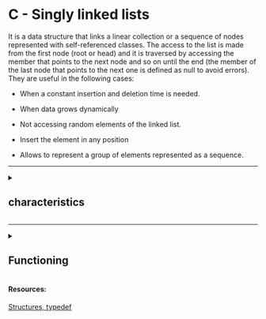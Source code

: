 <div><h1>C - Singly linked lists</h1>

<p>It is a data structure that links a linear collection or a sequence of nodes represented with self-referenced classes. The access to the list is made from the first node (root or head) and it is traversed by accessing the member that points to the next node and so on until the end (the member of the last node that points to the next one is defined as null to avoid errors). They are useful in the following cases:</p>

* When a constant insertion and deletion time is needed.

* When data grows dynamically

* Not accessing random elements of the linked list.

* Insert the element in any position

* Allows to represent a group of elements represented as a sequence.

<div>

---


<details>
<summary><h2>characteristics </h2></summary>

<img width="3952" alt="linked list" src="https://user-images.githubusercontent.com/105575956/202875683-fa901ca0-1417-4cb6-8954-dcd829aac575.png">
	
<h3>Self-referenced classes</h3>.

A self-referenced class is very common to store data dynamically and consume it as we need it in another process, a self-referenced class contains a class member that references an object of the same type. The union of the referenced classes creates a list of nodes that we can traverse by successively accessing from the root node to the member of the node that points to the next one and so on.

The example below is how a two-dimensional array is organized in memory, actually contiguous memory areas are reserved as in a one-dimensional array.
	
<img width="400" alt="array" src="https://beginnersbook.com/wp-content/uploads/2014/01/Pointer-to-array.png">


<h3>advantages compared to an array</h3>

* Nodes do not have to be stored all together in memory, what matters is that they are pointing to the next node in memory.

* They can have variable length, we can add or remove them.

* We can add and remove elements at run time. 
<h3>disadvantages</h3>

* They have no notion of index, because what we cannot do is to randomly access a node.

* They need more space in memory because they have to store a pointer. 

</details>

---


<details>
<summary><h2>Functioning</h2></summary>

<p>Normally lists have the common operations to work with their nodes, let's define methods for:</p>

* Construct an empty list and give it a name.

* Insert a node in the header.

* Insert a node at the end.

* Remove the first node from the list.

* Remove a node from the end of the list.

* Check if a list is empty.

* Print the contents on the screen.

* Get the number of elements or nodes in the list.


<h3>Example</h3>

```
STRUCTURE book
	name: string[50]
	author: string[50]
	ibn: [string]
end STRUCTURE

STRUCTURE list
	head: book ----> main node
	tail: pointer to list ----> rest of the list
				   * if we use tail as null, we refer to the last element.
end STRUCTURE
```
<h3>Example</h3>

```
STRUCTURE node
	element: book
	next: pointer to node
end STRUCTURE

STRUCUTRA list
	head: pointer to node ----> pointer to the first node
end STRUCTURE
```
<h4>Index</h4>

1. [ create a new node ](#c)
	
2. [ scroll through a list ](#s)
	
3. [ inserts items in the list ](#f)
	
4. [ insert elements at the end ](#e)

<a name="c"></a>
<h3>create a new node</h3>

```
FUNCTION create_node( l: book): node ---> function that returns a new node from a book.
	
	VARIABLE new_node: node ---> takes a new node
	
	new_node = l ---> add the element we want in the new node
	
	new_node.next = NULL ---> we don't know what the next node points to.
	
	RETURN new_node
```

<a name="s"></a>
<h3 name="scroll through a list">scroll through a list</h3>

* To go through a list we must access each of the elements of a list starting with the first and ending with the last one. 

* We will traverse until the pointer of the next node is NULL, so we will know that we have reached the last node.

```
FUNCTION traverse_list(l: list)
	VARIABLE pointer : node ---> we need a pointer to store the reference of the position in which we are in the list.

	pointer = l.head ---> initially it is in the head.

	MINETRAS (pointer != NULL) ---> as long as it does not point to an empty list.
		process element(pointer.element)
		pointer = pointer.next
```

<a name="f"></a>
<h3>inserts items in the list</h3>

depends: 

* the list is empty?

* do we want to add to the top (preppend)?

* do we want to append to the end (append)?

if a list is empty, then it has no node and its first element will be NULL.
in this case it is as simple as creating a new node and making the pointer of the first node point to it. 

```
PROC insert_node(l: list, b: book)
	VARIABLE new_node: node
	new_node.element = b
	new_next_node.next = l.first
	l.first = new_node
 ---     ---     ---     ---
|   |---|   |---|   |---|   |
 ---     ---     ---     ---
  |
  v
head pointer


new node
  ^
  |
 ---     ---     ---     ---     ---
|   |   |   |---|   |---|   |---|   |
 ---     ---     ---     ---     ---
          |
	  v
	head pointer

new node
  ^
  |
 ---     ---     ---     ---     ---
|   |---|   |---|   |---|   |---|   |
 ---     ---     ---     ---     ---
          |
          v
       head pointer

new node
  ^
  |        
 ---     ---     ---     ---     ---
|   |---|   |---|   |---|   |---|   |
 ---     ---     ---     ---     ---
  |
  v
head pointer
```

<a name="e"></a>
<h3 name="insert elements at the end">insert elements at the end</h3>

* We have to traverse the list until we reach the element that I have no elements, the last node, which has a pointer next to null.

* When it has been reached, we make the last element of the list point to the new node just created.

</details>
<footer>

<h4>Resources:</h4>

<a href="https://github.com/Sapitorico/holbertonschool-low_level_programming/tree/main/structures_typedef" target="blank">Structures, typedef</a>

</footer>

